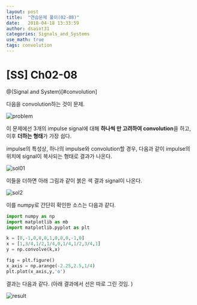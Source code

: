 ```yaml
---
layout: post
title:  "연습문제 풀이(02-08)"
date:   2018-04-18 13:33:59
author: dsaint31
categories: Signals_and_Systems
use_math: true
tags: convolution
---
```


# [SS] Ch02-08 
@(Signal and System)[#convolution]

다음을 convolution하는 것이 문제.

![problem](https://docs.google.com/drawings/d/e/2PACX-1vSBQBX4gP7DmbKwcFR2ywnmNxsovcTQ0yEfyO_Lova4QECErvRZbOhe2X_bTL-66iTBy7jks4kkoFBL/pub?w=334&h=132)

이 문제에선 3개의 impulse signal에 대해 **하나씩 만 고려하여 convolution**을 하고, 이후 **더하는 형태**가 가장 쉽다.

impulse의 특성상, 하나의 impulse와 convolution할 경우, 다음과 같이 impulse의 위치에 signal이 복사되는 형태로 결과가 나온다.

![sol01](https://docs.google.com/drawings/d/e/2PACX-1vSc6jkca-XTq9S1zuybkw9ObiVY_S90Ick3mYUCmecUv3aasFNeQyxgCkRAiZG5_0orix2u9UKCf0kJ/pub?w=633&h=321)

이들을 더하면 아래 그림과 같이 붉은 색 결과 signal이 나온다.

![sol2](https://docs.google.com/drawings/d/e/2PACX-1vSzW6GYZx-skb_U9W-5vF2EUNywloqwxHEt8nAdfdxVanMZWIz5ff4MkzQFGrK1NgQa4ormJ_mTk1WQ/pub?w=659&h=169)

이를 numpy로 간단히 확인한 소스는 다음과 같다.

```python
import numpy as np
import matplotlib as mb
import matplotlib.pyplot as plt

k = [0,-1,0,0,0,1,0,0,0,-1,0]
x = [1,3/4,1/2,1/4,0,1/4,1/2,3/4,1]
y = np.convolve(k,x)

fig = plt.figure()
x_axis = np.arange(-2.25,2.5,1/4)
plt.plot(x_axis,y,'o')
```
결과는 다음과 같다.
(아래 결과에서 선은 따로 그린 것임. )

![result](https://docs.google.com/drawings/d/e/2PACX-1vTBxp-9Ep0giYKlQXcZDcjG2X6GxQ85JPr9HVp_eWN12kJyguaIzPx9ZzwAAOCsoSqENBRJu0CBH2gT/pub?w=415&h=273)




